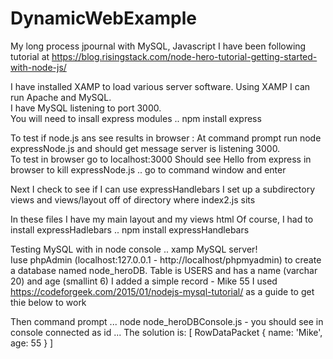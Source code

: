 # DynamicWebExample
My long process jpournal with MySQL, Javascript 
I have been following tutorial at 
https://blog.risingstack.com/node-hero-tutorial-getting-started-with-node-js/

I have installed XAMP to load various server software.  Using XAMP I can run Apache and MySQL.  
I have MySQL listening to port 3000.  
You will need to insall express modules .. npm install express

To test if node.js ans see results in browser : 
    At command prompt run node expressNode.js and should get message server is listening 3000.  
    To test in browser go to localhost:3000
    Should see Hello from express in browser
    to kill expressNode.js .. go to command window and enter <ctrl-c>

Next I check to see if I can use expressHandlebars
I set up a subdirectory views and views/layout off of directory where index2.js sits 

In these files I have my main layout and my views html 
Of course, I had to install expressHadlebars .. npm install expressHandlebars 

Testing MySQL with in node console .. xamp MySQL server!  
Iuse phpAdmin (localhost:127.0.0.1 - http://localhost/phpmyadmin)
to create a database named node_heroDB. Table is USERS and has a name (varchar 20) and age (smallint 6)
I added a simple record - Mike 55 
I used https://codeforgeek.com/2015/01/nodejs-mysql-tutorial/ as a guide to get thie below to work 

Then command prompt ... node node_heroDBConsole.js - you should see in console 
connected as id ... 
The solution is:  [ RowDataPacket { name: 'Mike', age: 55 } ]




    

